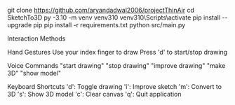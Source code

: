 git clone https://github.com/aryandadwal2006/projectThinAir
cd SketchTo3D
py -3.10 -m venv venv310
venv310\Scripts\activate
pip install --upgrade pip
pip install -r requirements.txt
python src/main.py


Interaction Methods

Hand Gestures
Use your index finger to draw
Press 'd' to start/stop drawing

Voice Commands
"start drawing"
"stop drawing"
"improve drawing"
"make 3D"
"show model"

Keyboard Shortcuts
'd': Toggle drawing
'i': Improve sketch
'm': Convert to 3D
's': Show 3D model
'c': Clear canvas
'q': Quit application
